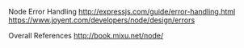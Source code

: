 Node Error Handling
	http://expressjs.com/guide/error-handling.html
	https://www.joyent.com/developers/node/design/errors

Overall References
	http://book.mixu.net/node/